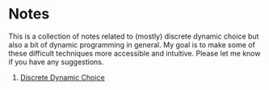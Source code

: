 # Notes

This is a collection of notes related to (mostly) discrete dynamic choice but also a bit of dynamic programming in general. My goal is to make some of these difficult techniques more accessible and intuitive. Please let me know if you have any suggestions.

1. [Discrete Dynamic Choice](https://rawgit.com/johnmorehouse/Notes/blob/master/discrete_choice/finitehorizon_dsge.html)
